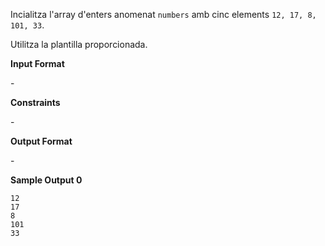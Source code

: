 Incialitza l'array d'enters anomenat `numbers` amb cinc elements
`12, 17, 8, 101, 33`.

Utilitza la plantilla proporcionada.

**Input Format**

\-

**Constraints**

\-

**Output Format**

\-

**Sample Output 0**

    12
    17
    8
    101
    33
